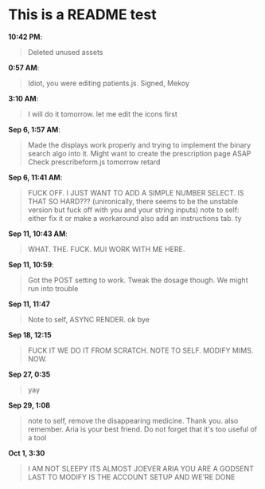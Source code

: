 # This is a README test
**10:42 PM**: 
>Deleted unused assets

**0:57 AM**:
>Idiot, you were editing patients.js. Signed, Mekoy

**3:10 AM**:
>I will do it tomorrow. let me edit the icons first

**Sep 6, 1:57 AM**:
>Made the displays work properly and trying to implement the binary search algo into it. Might want to create the prescription page ASAP
>Check prescribeform.js tomorrow retard

**Sep 6, 11:41 AM**:
>FUCK OFF. I JUST WANT TO ADD A SIMPLE NUMBER SELECT. IS THAT SO HARD??? (unironically, there seems to be the unstable version but fuck off with you and your string inputs)
>note to self: either fix it or make a workaround
>also add an instructions tab. ty

**Sep 11, 10:43 AM**:
>WHAT. THE. FUCK. MUI WORK WITH ME HERE.

**Sep 11, 10:59**:
>Got the POST setting to work. Tweak the dosage though. We might run into trouble

**Sep 11, 11:47**
>Note to self, ASYNC RENDER. ok bye

**Sep 18, 12:15**
>FUCK IT WE DO IT FROM SCRATCH.
>NOTE TO SELF. MODIFY MIMS. NOW.

**Sep 27, 0:35**
>yay

**Sep 29, 1:08**
>note to self, remove the disappearing medicine. Thank you.
>also remember. Aria is your best friend. Do not forget that it's too useful of a tool

**Oct 1, 3:30**
>I AM NOT SLEEPY
>ITS ALMOST JOEVER
>ARIA YOU ARE A GODSENT
>LAST TO MODIFY IS THE ACCOUNT SETUP AND WE'RE DONE